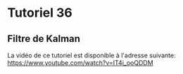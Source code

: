 # Tutoriel 36
## Filtre de Kalman

La vidéo de ce tutoriel est disponible à l'adresse suivante: https://www.youtube.com/watch?v=IT4i_ooQDDM


